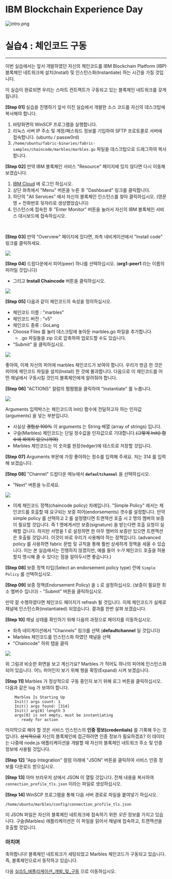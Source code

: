 # IBM Blockchain Experience Day  
![intro.png](./doc_images/intro.png)  
  
# 실습4 : 체인코드 구동

********

이번 실습에서는 앞서 개발하였던 자신의 체인코드를 IBM Blockchain Platform (IBP) 블록체인 네트워크에 설치(Install) 및 인스턴스화(Instantiate) 하는 시간을 가질 것입니다. 

이 실습이 완료되면 우리는 스마트 컨트랙트가 구동되고 있는 블록체인 네트워크를 갖게 됩니다. 


**[Step 01]** 실습을 진행하기 앞서 이전 실습에서 개발한 소스 코드를 자신의 데스크탑에 복사해야 합니다.
1. 바탕화면의 WinSCP 프로그램을 실행합니다.
2. 리눅스 서버 IP 주소 및 계정/패스워드 정보를 기입하여 SFTP 프로토콜로 서버에 접속합니다. (ubuntu / passw0rd)
3. `/home/ubuntu/fabric-binaries/fabric-samples/chaincode/marbles/marbles.go` 파일을 데스크탑으로 드래그하여 복사합니다. 


**[Step 02]** 만약 IBM 블록체인 서비스 "Resource" 페이지에 있지 않다면 다시 이동해 보겠습니다.
1. [IBM Cloud](https://console.ng.bluemix.net) 에 로그인 하십시오.
2. 상단 좌측에서 "Menu" 버튼을 누른 후 "Dashboard" 링크를 클릭합니다.
3. 하단의 "All Services" 에서 자신의 블록체인 인스턴스를 찾아 클릭하십시오. (영문명 + 전화번호 뒷자리로 생성했었습니다)
4. 인스턴스에 접속한 후 "Enter Monitor" 버튼을 눌러서 자신의 IBM 블록체인 서비스 대시보드에 접속하십시오.  

</br>

**[Step 03]** 만약 "Overview" 페이지에 있다면, 좌측 네비게이션에서 "Install code" 링크를 클릭하세요.  

![](/doc_images/ibc_deploy1.png)

**[Step 04]** 드랍다운에서 피어(peer) 하나를 선택하십시오. (**org1-peer1** 라는 이름의 피어일 것입니다)
- 그리고 **Install Chaincode** 버튼을 클릭하십시오.

![](/doc_images/ibc_deploy2.png)

**[Step 05]** 다음과 같이 체인코드의 속성을 정의하십시오.
- 체인코드 이름 : "marbles"
- 체인코드 버전 : "v5"
- 체인코드 종류 : GoLang
- Choose Files 를 눌러 데스크탑에 놓아둔 marbles.go 파일을 추가합니다.
    - .go 파일들을 zip 으로 압축하여 업로드할 수도 있습니다.
- "Submit" 을 클릭하십시오.

![](/doc_images/ibc_deploy3.png)

좋아여, 이제 자신의 피어에 marbles 체인코드가 보여야 합니다.
우리가 방금 한 것은 피어에 체인코드 파일을 설치(Install) 한 것에 불과합니다. 다음으로 이 체인코드를 어떤 채널에서 구동시킬 것인지 블록체인에게 알려줘야 합니다.

**[Step 06]** "ACTIONS" 컬럼의 쩜쩜쩜을 클릭하여 "Instantiate" 를 누릅니다.

![](/doc_images/ibc_deploy4.png)

Arguments 입력박스는 체인코드의 Init() 함수에 전달하고자 하는 인자값(arguments) 을 넣는 부분입니다.
- 사실상 ~~경험상 100%~~ 이 arguments 는 String 배열 (array of strings) 입니다.    
- 구슬(Marbles) 체인코드는 단일 정수값을 인자값으로 기대합니다.~~(그렇게 Init() 함수에 짜여져 있으니까여)~~ 
- Marbles 체인코드는 이 숫자를 원장(ledger)에 테스트로 저장할 것입니다.

**[Step 07]** Arguments 부문에 가장 좋아하는 정수를 입력해 주세요. 저는 314 를 입력해 보겠습니다.

**[Step 08]** "Channel" 드랍다운 메뉴에서 **`defaultchannel`** 을 선택하십시오.
- "Next" 버튼을 누르세요.

![](/doc_images/ibc_deploy5.png)

- 이제 체인코드 정책(chaincode policy) 차례입니다. "Simple Policy" 에서는 체인코드를 호출할 때 요구되는 보증 피어(endorsements) 갯수를 설정합니다. 만약 simple policy 를 선택하고 2 를 설정했다면 트랜잭션 호출 시 2 명의 멤버의 보증이 필요할 것입니다. 즉 1 명에게서만 보증(signature) 을 받는다면 호출 요청이 실패할 겁니다. 하지만 서명을 1 로 설정하면 한 아무 멤버의 보증만 있으면 트랜잭션은 호출될 것입니다. 이것이 바로 우리가 사용해야 하는 정책입니다. (advanced policy 를 사용하면 fabric 문법 및 규칙을 통해 훨씬 상세하게 정책을 세울 수 있습니다. 이는 본 실습에서는 진행하지 않겠지만, 예를 들어 _누가_ 체인코드 호출을 허용할지 명시해 줄 수 있다는 점을 알아두시면 좋습니다.)

**[Step 08]** 보증 정책 타입(Select an endorsement policy type) 란에 `Simple Policy` 를 선택하십시오.

**[Step 09]** 보증 정책(Endorsement Policy) 을  `1` 로 설정하십시오. (보증이 필요한 최소 멤버수 입니다)
	- "Submit" 버튼을 클릭하십시오.

만약 잘 수행하였다면 체인코드 페이지가 refresh 될 것입니다. 이제 체인코드가 실제로 채널에 인스턴스화(instantiated) 되었습니다. 결과를 한번 살펴 보겠습니다.

**[Step 10]** 채널 상태를 확인하기 위해 다음의 과정으로 페이지를 이동하십시오.
- 좌측 네이게이션에서 "Channels" 링크를 선택 (**defaultchannel** 일 것입니다)
- Marbles 체인코드를 인스턴스화 하였던 채널을 선택 
- "Chaincode" 하위 탭을 클릭

![](/doc_images/ibc_deploy6.png)

위 그림과 비슷한 화면을 보고 계신가요? Marbles 가 적어도 하나의 피어에 인스턴스화 되어 있습니다. 어느 피어인지 보기 위해 행을 확장(Expand) 시켜 보겠습니다.

**[Step 11]** Marbles 가 정상적으로 구동 중인지 보기 위해 로그 버튼을 클릭하십시오. 다음과 같은 log 가 보여야 합니다.

```
    Marbles Is Starting Up
    Init() args count: 1
    Init() args found: [314]
    Init() arg[0] length 3
    args[0] is not empty, must be instantiating
     - ready for action
```

마지막으로 해야 할 것은 서비스 인스턴스의 **인증 정보(credentials)** 를 기록해 두는 것입니다. ~~상식적으로~~ 자신의 블록체인에 접근하려면 인증 정보가 필요하겠죠? 이 데이터는 나중에 node.js 애플리케이션을 개발할 때 자신의 블록체인 네트워크 주소 및 인증 정보에 사용될 것입니다.

**[Step 12]** "App Integration" 컬럼 아래에 "JSON" 버튼을 클릭하여 서비스 인증 정보를 다운로드 받으십시오.

**[Step 13]** 아마 브라우저 상에서 JSON 이 열릴 것입니다. 전체 내용을 복사하여 `connection_profile_tls.json` 이라는 파일로 생성하십시오.

**[Step 14]** WinSCP 프로그램을 통해 다음 서버 경로로 파일을 붙여넣기 하십시오.

	/home/ubuntu/marbles/config/connection_profile_tls.json

이 JSON 파일은 자신의 블록체인 네트워크에 접속하기 위한 _모든_ 정보를 가지고 있습니다. 구슬(Marbles) 애플리케이션은 이 파일을 읽어서 채널에 접속하고, 트랜잭션을 호출할 것입니다.
  
### 마치며

축하합니다! 블록체인 네트워크가 세팅되었고 Marbles 체인코드가 구동되고 있습니다. 즉, 블록체인으로서 동작하고 있습니다.

다음 [실습5_애플리케이션_개발_및_구동](../실습5_애플리케이션_개발_및_구동.md) 으로 이동하십시오.
